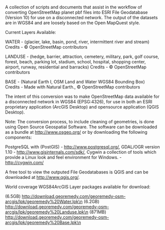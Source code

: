 A collection of scripts and documents that assist in the workflow of converting OpenStreetMap planet pbf files into ESRI File Geodatabase (Version 10) for use on a disconnected network. The output of the datasets are in WGS84 and are loosely based on the Open MapQuest style.

Current Layers Available:

WATER - (glacier, lake, basin, pond, river, intermittent river and stream) Credits - © OpenStreetMap contributors

LANDUSE - (hedge, barrier, attraction, cemetery, military, park, golf course, forest, beach, parking lot, stadium, school, hospital, shopping center, airport, runway, residential and barracks) Credits - © OpenStreetMap contributors

BASE - (Natural Earth I, OSM Land and Water WGS84 Bounding Box) Credits - Made with Natural Earth., © OpenStreetMap contributors

The intent of this conversion was to make OpenStreetMap data available for a disconnected network in WGS84 (EPSG:4326), for use in both an ESRI proprietary application (ArcGIS Desktop) and opensource application (QGIS Desktop).

Note: The conversion process, to include cleaning of geometries, is done using Open Source Geospatial Software. The software can be downloaded as a bundle at http://www.osgeo.org/ or by downloading the following components:

PostgreSQL with (PostGIS) - http://www.postgresql.org/, GDAL/OGR version 1.10 - http://www.gisinternals.com/sdk/, Cygwin a collection of tools which provide a Linux look and feel environment for Windows. - http://cygwin.com/

A free tool to view the outputed File Geodatabases is QGIS and can be downloaded at http://www.qgis.org/.

World coverage WGS84ArcGIS Layer packages available for download:

(6.5GB) http://download.georemedy.com/georemedy-osm-arcgis/lpk/georemedy%20Water.lpk\n
(6.2GB) http://download.georemedy.com/georemedy-osm-arcgis/lpk/georemedy%20Landuse.lpk\n
(871MB) http://download.georemedy.com/georemedy-osm-arcgis/lpk/georemedy%20Base.lpk\n
